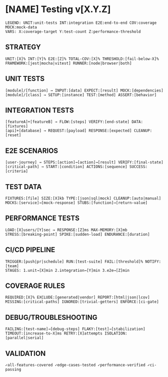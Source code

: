 # [NAME] Testing v[X.Y.Z]

```
LEGEND: UNIT:unit-tests INT:integration E2E:end-to-end COV:coverage MOCK:mock-data
VARS: X:coverage-target Y:test-count Z:performance-threshold
```

## STRATEGY
```
UNIT:[X]% INT:[Y]% E2E:[Z]% TOTAL-COV:[X]% THRESHOLD:[fail-below-X]%
FRAMEWORK:[jest|mocha|vitest] RUNNER:[node|browser|both]
```

## UNIT TESTS
```
[module]/[function] → INPUT:[data] EXPECT:[result] MOCK:[dependencies]
[module]/[class] → SETUP:[instance] TEST:[method] ASSERT:[behavior]
```

## INTEGRATION TESTS
```
[featureA]+[featureB] → FLOW:[steps] VERIFY:[end-state] DATA:[fixtures]
[api]+[database] → REQUEST:[payload] RESPONSE:[expected] CLEANUP:[reset]
```

## E2E SCENARIOS
```
[user-journey] → STEPS:[action]→[action]→[result] VERIFY:[final-state]
[critical-path] → START:[condition] ACTIONS:[sequence] SUCCESS:[criteria]
```

## TEST DATA
```
FIXTURES:[file] SIZE:[X]kb TYPE:[json|sql|mock] CLEANUP:[auto|manual]
MOCKS:[service]→[mock-response] STUBS:[function]→[return-value]
```

## PERFORMANCE TESTS
```
LOAD:[X]users/[Y]sec → RESPONSE:[Z]ms MAX-MEMORY:[X]mb
STRESS:[breaking-point] SPIKE:[sudden-load] ENDURANCE:[duration]
```

## CI/CD PIPELINE
```
TRIGGER:[push|pr|schedule] RUN:[test-suite] FAIL:[threshold]% NOTIFY:[team]
STAGES: 1.unit→[X]min 2.integration→[Y]min 3.e2e→[Z]min
```

## COVERAGE RULES
```
REQUIRED:[X]% EXCLUDE:[generated|vendor] REPORT:[html|json|lcov]
MISSING:[critical-paths] IGNORED:[trivial-getters] ENFORCE:[ci-gate]
```

## DEBUG/TROUBLESHOOTING
```
FAILING:[test-name]→[debug-steps] FLAKY:[test]→[stabilization]
TIMEOUT:[increase-to-X]ms RETRY:[X]attempts ISOLATION:[parallel|serial]
```

## VALIDATION
```
✓all-features-covered ✓edge-cases-tested ✓performance-verified ✓ci-passing
```
